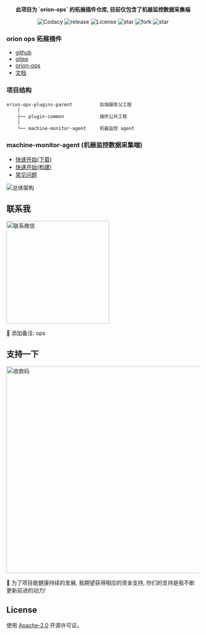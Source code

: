 <p style="margin-top: 12px" align="center"><b>此项目为 `orion-ops` 的拓展插件仓库, 目前仅包含了机器监控数据采集端</b></p>
<p align="center">
	<a target="_blank" style="text-decoration: none" href="https://www.codacy.com/gh/lijiahangmax/orion-ops-extension-plugins/dashboard?utm_source=github.com&amp;utm_medium=referral&amp;utm_content=lijiahangmax/orion-ops-extension-plugins&amp;utm_campaign=Badge_Grade">
		<img src="https://app.codacy.com/project/badge/Grade/47f0fff1e7944376abd9041c4e5a3c00" alt="Codacy"/>
	</a>
    <a target="_blank" style="text-decoration: none !important;" href="https://github.com/lijiahangmax/orion-ops-extension-plugins/releases">
      <img src="https://img.shields.io/github/v/release/lijiahangmax/orion-ops-extension-plugins" alt="release" />
    </a>
	<a target="_blank" style="text-decoration: none" href="https://www.apache.org/licenses/LICENSE-2.0">
		<img src="https://img.shields.io/github/license/lijiahangmax/orion-ops-extension-plugins" alt="License"/>
	</a>
	<a target="_blank" style="text-decoration: none" href="https://gitee.com/lijiahangmax/orion-ops-extension-plugins/stargazers">
		<img src="https://gitee.com/lijiahangmax/orion-ops-extension-plugins/badge/star.svg?theme=dark" alt="star"/>
	</a>
	<a target="_blank" style="text-decoration: none" href="https://gitee.com/lijiahangmax/orion-ops-extension-plugins/members">
		<img src="https://gitee.com/lijiahangmax/orion-ops-extension-plugins/badge/fork.svg?theme=dark" alt="fork"/>
	</a>		
	 <a target="_blank" style="text-decoration: none" href="https://github.com/lijiahangmax/orion-ops-extension-plugins">
		<img src="https://img.shields.io/github/stars/lijiahangmax/orion-ops-extension-plugins.svg?style=social" alt="star"/>
	</a> 
</p>

### orion ops 拓展插件

* [github](https://github.com/lijiahangmax/orion-ops-extension-plugins)
* [gitee](https://gitee.com/lijiahangmax/orion-ops-extension-plugins)
* [orion-ops](https://lijiahangmax.github.io/open-orion/orion-ops)
* [文档](https://lijiahangmax.github.io/open-orion/orion-ops-extension-plugins)

### 项目结构

```
orion-ops-plugins-parent          后端服务父工程  
    │ 
    ├── plugin-common             插件公共工程  
    │  
    └── machine-monitor-agent     机器监控 agent  
```

### machine-monitor-agent (机器监控数据采集端)

* [快速开始(下载)](https://lijiahangmax.github.io/open-orion/orion-ops-extension-plugins/quickstart/download.html)
* [快速开始(构建)](https://lijiahangmax.github.io/open-orion/orion-ops-extension-plugins/quickstart/build.html)
* [常见问题](https://lijiahangmax.github.io/open-orion/orion-ops-extension-plugins/support/faq.html)

<img src="https://bjuimg.obs.cn-north-4.myhuaweicloud.com/images/2024/5/6/eabedadc-2cd1-4b6a-a480-0e1ee065b6a0.png" alt="总体架构"/>

## 联系我

<img src="https://yxythpt.oss-cn-shenzhen.aliyuncs.com/2022-03-28/files5090991341399292419.jpg" alt="联系微信" width="268px"/>   

📧 添加备注: ops

## 支持一下

<img src="https://yxythpt.oss-cn-shenzhen.aliyuncs.com/2022-04-25/files4948235556147091810.png" alt="收款码" width="540px"/>  

🎁 为了项目能健康持续的发展, 我期望获得相应的资金支持, 你们的支持是我不断更新前进的动力!
<br/>

## License

使用 [Apache-2.0](https://github.com/lijiahangmax/orion-ops-extension-plugins/blob/main/LICENSE) 开源许可证。
